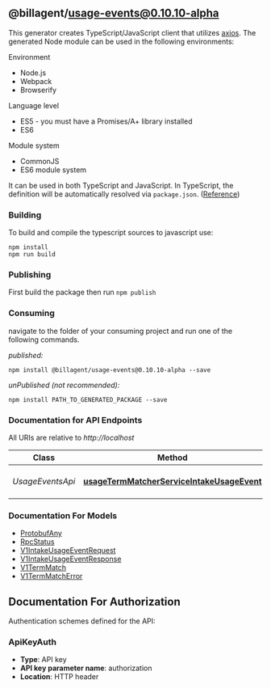 ## @billagent/usage-events@0.10.10-alpha

This generator creates TypeScript/JavaScript client that utilizes [axios](https://github.com/axios/axios). The generated Node module can be used in the following environments:

Environment
* Node.js
* Webpack
* Browserify

Language level
* ES5 - you must have a Promises/A+ library installed
* ES6

Module system
* CommonJS
* ES6 module system

It can be used in both TypeScript and JavaScript. In TypeScript, the definition will be automatically resolved via `package.json`. ([Reference](https://www.typescriptlang.org/docs/handbook/declaration-files/consumption.html))

### Building

To build and compile the typescript sources to javascript use:
```
npm install
npm run build
```

### Publishing

First build the package then run `npm publish`

### Consuming

navigate to the folder of your consuming project and run one of the following commands.

_published:_

```
npm install @billagent/usage-events@0.10.10-alpha --save
```

_unPublished (not recommended):_

```
npm install PATH_TO_GENERATED_PACKAGE --save
```

### Documentation for API Endpoints

All URIs are relative to *http://localhost*

Class | Method | HTTP request | Description
------------ | ------------- | ------------- | -------------
*UsageEventsApi* | [**usageTermMatcherServiceIntakeUsageEvent**](docs/UsageEventsApi.md#usagetermmatcherserviceintakeusageevent) | **POST** /product/usage-intake | Process a usage event


### Documentation For Models

 - [ProtobufAny](docs/ProtobufAny.md)
 - [RpcStatus](docs/RpcStatus.md)
 - [V1IntakeUsageEventRequest](docs/V1IntakeUsageEventRequest.md)
 - [V1IntakeUsageEventResponse](docs/V1IntakeUsageEventResponse.md)
 - [V1TermMatch](docs/V1TermMatch.md)
 - [V1TermMatchError](docs/V1TermMatchError.md)


<a id="documentation-for-authorization"></a>
## Documentation For Authorization


Authentication schemes defined for the API:
<a id="ApiKeyAuth"></a>
### ApiKeyAuth

- **Type**: API key
- **API key parameter name**: authorization
- **Location**: HTTP header

